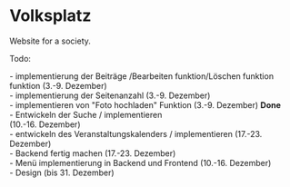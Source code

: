 # Volksplatz
Website for a society.

Todo:
<p> 
  - implementierung der Beiträge /Bearbeiten funktion/Löschen funktion funktion (3.-9. Dezember) <br> 
  - implementierung der Seitenanzahl (3.-9. Dezember)<br>
  - implementieren von "Foto hochladen" Funktion (3.-9. Dezember)  <b>Done</b> <br>
  - Entwickeln der Suche / implementieren <br> (10.-16. Dezember) <br>
  - entwickeln des Veranstaltungskalenders / implementieren (17.-23. Dezember) <br>
  - Backend fertig machen (17.-23. Dezember) <br>
  - Menü implementierung in Backend und Frontend (10.-16. Dezember) <br>
  - Design (bis 31. Dezember)
  
  </p>
